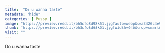 ```yaml
---
title:  "Do u wanna taste"
metadate: "hide"
categories: [ Pussy ]
image: "https://preview.redd.it/bh5cfo8d98k51.jpg?auto=webp&s=a3426c4e991891a0f442dc0c9a3b4662488da03b"
thumb: "https://preview.redd.it/bh5cfo8d98k51.jpg?width=640&crop=smart&auto=webp&s=22eb1482de0cded571ecff2c4944b90deb4e893d"
visit: ""
---
```

Do u wanna taste
